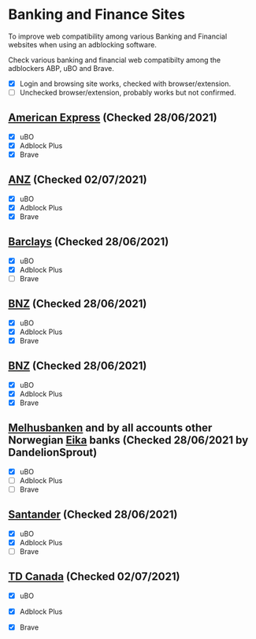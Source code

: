 # Banking and Finance Sites

To improve web compatibility among various Banking and Financial websites when using an adblocking software. 

Check various banking and financial web compatibilty among the adblockers ABP, uBO and Brave.

- [x] Login and browsing site works, checked with browser/extension.
- [ ] Unchecked browser/extension, probably works but not confirmed.

## [American Express](https://www.americanexpress.com/) (Checked 28/06/2021)
- [x] uBO
- [x] Adblock Plus
- [x] Brave

## [ANZ](https://www.anz.co.nz)  (Checked 02/07/2021)
- [x] uBO
- [x] Adblock Plus
- [x] Brave

## [Barclays](https://www.barclays.co.uk) (Checked 28/06/2021)
- [x] uBO
- [x] Adblock Plus
- [ ] Brave

## [BNZ](https://www.bnz.co.nz) (Checked 28/06/2021)
- [x] uBO
- [x] Adblock Plus
- [x] Brave

## [BNZ](https://www.bnz.co.nz) (Checked 28/06/2021)
- [x] uBO
- [x] Adblock Plus
- [x] Brave

## [Melhusbanken](https://melhusbanken.no/) and by all accounts other Norwegian [Eika](https://eika.no/) banks (Checked 28/06/2021 by DandelionSprout)
- [x] uBO
- [ ] Adblock Plus
- [ ] Brave

## [Santander](https://www.santander.co.uk/) (Checked 28/06/2021)
- [x] uBO
- [x] Adblock Plus
- [ ] Brave

## [TD Canada](https://www.td.com/ca/en/personal-banking/)  (Checked 02/07/2021)
- [x] uBO
- [x] Adblock Plus
- [x] Brave

